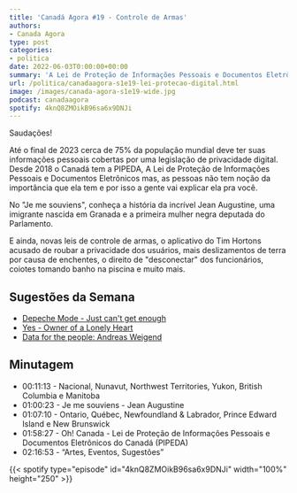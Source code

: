 ```yaml
---
title: 'Canadá Agora #19 - Controle de Armas'
authors:
- Canada Agora
type: post
categories:
- politica
date: 2022-06-03T0:00:00+00:00
summary: 'A Lei de Proteção de Informações Pessoais e Documentos Eletrônicos do Canadá'
url: /politica/canadaagora-s1e19-lei-protecao-digital.html
image: /images/canada-agora-s1e19-wide.jpg
podcast: canadaagora
spotify: 4knQ8ZMOikB96sa6x9DNJi
---
```


Saudações!

Até o final de 2023 cerca de 75% da população mundial deve ter suas informações pessoais cobertas por uma legislação de privacidade digital. Desde 2018 o Canadá tem a PIPEDA, A Lei de Proteção de Informações Pessoais e Documentos Eletrônicos mas, as pessoas não tem noção da importância que ela tem e por isso a gente vai explicar ela pra você.

No "Je me souviens", conheça a história da incrível Jean Augustine, uma imigrante nascida em Granada e a primeira mulher negra deputada do Parlamento.

E ainda, novas leis de controle de armas, o aplicativo do Tim Hortons acusado de roubar a privacidade dos usuários, mais deslizamentos de terra por causa de enchentes, o direito de "desconectar" dos funcionários, coiotes tomando banho na piscina e muito mais.

## Sugestões da Semana
- [Depeche Mode - Just can't get enough](https://open.spotify.com/track/0xuXRQJfxmdP6gvfDe2Z4L?si=a5fb76a1ddc54109)
- [Yes - Owner of a Lonely Heart](https://open.spotify.com/track/0GTK6TesV108Jj5D3MHsYb?si=a32b2a698a474679)
- [Data for the people: Andreas Weigend](https://www.amazon.ca/Data-People-Make-Post-Privacy-Economy/dp/0465044697)

## Minutagem

- 00:11:13 - Nacional, Nunavut, Northwest Territories, Yukon, British Columbia e Manitoba
- 01:00:23 - Je me souviens - Jean Augustine
- 01:07:10 - Ontario, Québec, Newfoundland & Labrador, Prince Edward Island e New Brunswick
- 01:58:27 - Oh! Canada -  Lei de Proteção de Informações Pessoais e Documentos Eletrônicos do Canadá (PIPEDA)
- 02:16:53 - “Artes, Eventos, Sugestões”

{{< spotify type="episode" id="4knQ8ZMOikB96sa6x9DNJi" width="100%" height="250" >}}
